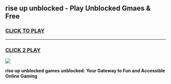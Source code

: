 
## rise up unblocked - Play Unblocked Gmaes & Free
<h3>
<a href="https://news.freeplayer.one?title=rise_up_unblocked&ref=16F">CLICK TO PLAY</a></h3>
<hr>

<h3>
<a href="https://news.freeplayer.one?title=rise_up_unblocked&ref=16F">CLICK 2 PLAY</a>
  
</h3>

<a href="https://news.freeplayer.one?title=rise_up_unblocked&ref=16F/"><img src="https://clearcache.store/games.png"></a>


**rise up unblocked games unblocked: Your Gateway to Fun and Accessible Online Gaming**
